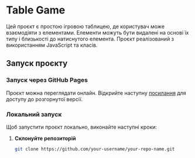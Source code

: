 # Table Game

Цей проєкт є простою ігровою таблицею, де користувач може взаємодіяти з елементами. Елементи можуть бути видалені на основі їх типу і близькості до натиснутого елемента. Проєкт реалізований з використанням JavaScript та класів.

## Запуск проєкту

### Запуск через GitHub Pages

Проєкт можна переглядати онлайн. Відкрийте наступну [посилання](https://your-username.github.io/your-repo-name) для доступу до розгорнутої версії.

### Локальний запуск

Щоб запустити проєкт локально, виконайте наступні кроки:

1. **Склонуйте репозиторій**

   ```bash
   git clone https://github.com/your-username/your-repo-name.git
   ```
